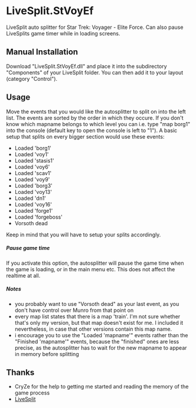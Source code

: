 LiveSplit.StVoyEf
=================

LiveSplit auto splitter for Star Trek: Voyager - Elite Force. Can also pause LiveSplits game timer while in loading screens.

Manual Installation
-------------------
Download "LiveSplit.StVoyEf.dll" and place it into the subdirectory "Components" of your LiveSplit folder. You can then add it to your layout (category "Control").

Usage
-----
Move the events that you would like the autosplitter to split on into the left list. The events are sorted by the order in which they occure. If you don't know which mapname belongs to which level you can i.e. type "map borg1" into the console (default key to open the console is left to "1"). A basic setup that splits on every bigger section would use these events:

  * Loaded 'borg1'
  * Loaded 'voy1'
  * Loaded 'stasis1'
  * Loaded 'voy6'
  * Loaded 'scav1'
  * Loaded 'voy9'
  * Loaded 'borg3'
  * Loaded 'voy13'
  * Loaded 'dn1'
  * Loaded 'voy16'
  * Loaded 'forge1'
  * Loaded 'forgeboss'
  * Vorsoth dead

Keep in mind that you will have to setup your splits accordingly.
##### Pause game time
If you activate this option, the autosplitter will pause the game time when the game is loading, or in the main menu etc. This does not affect the realtime at all.
##### Notes
  * you probably want to use "Vorsoth dead" as your last event, as you don't have control over Munro from that point on
  * every map list states that there is a map 'train'. I'm not sure whether that's only my version, but that map doesn't exist for me. I included it nevertheless, in case that other versions contain this map name.
  * i encourage you to use the "Loaded 'mapname'" events rather than the "Finished 'mapname'" events, because the "finished" ones are less precise, as the autosplitter has to wait for the new mapname to appear in memory before splitting

Thanks
------
  * CryZe for the help to getting me started and reading the memory of the game process
  * [LiveSplit](http://livesplit.org/)
